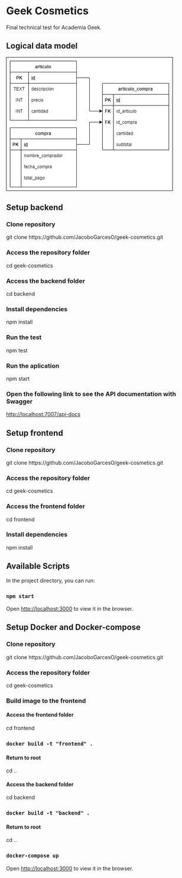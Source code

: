 # Geek Cosmetics

Final technical test for Academia Geek.


## Logical data model

<img style='margin: auto' src="./docs/MODELO LOGICO.png" alt="My cool logo"/>

## Setup backend

### Clone repository

<p> git clone https://github.com/JacoboGarcesO/geek-cosmetics.git</p>

### Access the repository folder

<p> cd geek-cosmetics</p>

### Access the backend folder

<p> cd backend</p>

### Install dependencies

<p> npm install</p>

### Run the test

<p> npm test</p>

### Run the aplication

<p> npm start</p>

### Open the following link to see the API documentation with Swagger

[http://localhost:7007/api-docs](http://localhost:7007/api-docs)

## Setup frontend

### Clone repository

<p> git clone https://github.com/JacoboGarcesO/geek-cosmetics.git</p>

### Access the repository folder

<p> cd geek-cosmetics</p>

### Access the frontend folder

<p> cd frontend</p>

### Install dependencies

<p> npm install</p>

## Available Scripts

In the project directory, you can run:

### `npm start`

Open [http://localhost:3000](http://localhost:3000) to view it in the browser.

## Setup Docker and Docker-compose

### Clone repository

<p> git clone https://github.com/JacoboGarcesO/geek-cosmetics.git</p>

### Access the repository folder

<p> cd geek-cosmetics</p>

### Build image to the frontend

#### Access the frontend folder

<p> cd frontend</p>

### `docker build -t "frontend" .`

#### Return to root 

<p> cd ..</p>

#### Access the backend folder

<p> cd backend</p>

### `docker build -t "backend" .`

#### Return to root 

<p> cd ..</p>

### `docker-compose up`

Open [http://localhost:3000](http://localhost:3000) to view it in the browser.